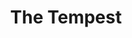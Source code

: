 ---
layout: production
title: The Tempest
dates: February 16 - March 3, 2013
location: The Heartland Studio, Chicago
synopsis: The Tempest is often thought of as a show about endings. It is one of Shakespeare’s last plays and it does deal  with  mortality  and  loss  of  power.  But  it  is  also  a  show  about  beginnings,  the  kind  that  you only get by shucking off the burden of the past and finding freedom in the future. This Alchemy Punk version came about after the founders of The Accidental Shakespeare Company took in a showing of Julie Taymor’s film version of the play
director: Sherry Legare

director_bio_url: http://accidentalshakespeare.com/company/sherry_legare
---